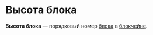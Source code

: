 # Высота блока

**Высота блока** — порядковый номер [блока](blockchain/block.md) в [блокчейне](/blockchain/blockchain.md).
